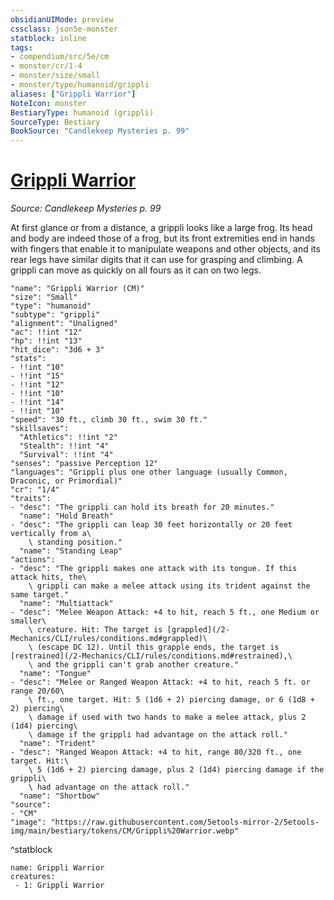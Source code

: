 ```yaml
---
obsidianUIMode: preview
cssclass: json5e-monster
statblock: inline
tags:
- compendium/src/5e/cm
- monster/cr/1-4
- monster/size/small
- monster/type/humanoid/grippli
aliases: ["Grippli Warrior"]
NoteIcon: monster
BestiaryType: humanoid (grippli)
SourceType: Bestiary
BookSource: "Candlekeep Mysteries p. 99"
---
```

# [Grippli Warrior](2-Mechanics/CLI/bestiary/humanoid/grippli-warrior-cm.md)
*Source: Candlekeep Mysteries p. 99*  

At first glance or from a distance, a grippli looks like a large frog. Its head and body are indeed those of a frog, but its front extremities end in hands with fingers that enable it to manipulate weapons and other objects, and its rear legs have similar digits that it can use for grasping and climbing. A grippli can move as quickly on all fours as it can on two legs.

```statblock
"name": "Grippli Warrior (CM)"
"size": "Small"
"type": "humanoid"
"subtype": "grippli"
"alignment": "Unaligned"
"ac": !!int "12"
"hp": !!int "13"
"hit_dice": "3d6 + 3"
"stats":
- !!int "10"
- !!int "15"
- !!int "12"
- !!int "10"
- !!int "14"
- !!int "10"
"speed": "30 ft., climb 30 ft., swim 30 ft."
"skillsaves":
  "Athletics": !!int "2"
  "Stealth": !!int "4"
  "Survival": !!int "4"
"senses": "passive Perception 12"
"languages": "Grippli plus one other language (usually Common, Draconic, or Primordial)"
"cr": "1/4"
"traits":
- "desc": "The grippli can hold its breath for 20 minutes."
  "name": "Hold Breath"
- "desc": "The grippli can leap 30 feet horizontally or 20 feet vertically from a\
    \ standing position."
  "name": "Standing Leap"
"actions":
- "desc": "The grippli makes one attack with its tongue. If this attack hits, the\
    \ grippli can make a melee attack using its trident against the same target."
  "name": "Multiattack"
- "desc": "Melee Weapon Attack: +4 to hit, reach 5 ft., one Medium or smaller\
    \ creature. Hit: The target is [grappled](/2-Mechanics/CLI/rules/conditions.md#grappled)\
    \ (escape DC 12). Until this grapple ends, the target is [restrained](/2-Mechanics/CLI/rules/conditions.md#restrained),\
    \ and the grippli can't grab another creature."
  "name": "Tongue"
- "desc": "Melee or Ranged Weapon Attack: +4 to hit, reach 5 ft. or range 20/60\
    \ ft., one target. Hit: 5 (1d6 + 2) piercing damage, or 6 (1d8 + 2) piercing\
    \ damage if used with two hands to make a melee attack, plus 2 (1d4) piercing\
    \ damage if the grippli had advantage on the attack roll."
  "name": "Trident"
- "desc": "Ranged Weapon Attack: +4 to hit, range 80/320 ft., one target. Hit:\
    \ 5 (1d6 + 2) piercing damage, plus 2 (1d4) piercing damage if the grippli\
    \ had advantage on the attack roll."
  "name": "Shortbow"
"source":
- "CM"
"image": "https://raw.githubusercontent.com/5etools-mirror-2/5etools-img/main/bestiary/tokens/CM/Grippli%20Warrior.webp"
```
^statblock

```encounter-table
name: Grippli Warrior
creatures:
 - 1: Grippli Warrior
```